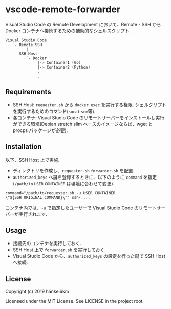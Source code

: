 # vscode-remote-forwarder

Visual Studio Code の Remote Development において、Remote - SSH から Docker コンテナへ接続するための補助的なシェルスクリプト.

    Visual Studio Code
       `- Remote SSH
             |
          SSH Host
             `- Docker
                  |-> Container1 (Go)
                  |-> Container2 (Python)
                  .
                  .

## Requirements

- SSH Host: `requester.sh` から `docker exec` を実行する権限. シェルクリプトを実行するためのコマンド(`socat` `sem`等).
- 各コンテナ: Visual Studio Code のリモートサーバーをインストールし実行ができる環境(Debian stretch slim ベースのイメージならば、wget と procps パッケージが必要).

## Installation

以下、SSH Host 上で実施.

- ディレクトリを作成し、`requester.sh` `forwarder.sh` を配置.
- `authorized_keys` へ鍵を登録するときに、以下のように `command` を指定(`/path/to` `USER` `CONTAINER` は環境に合わせて変更).

``` text
command="/path/to/requester.sh -u USER CONTAINER \"${SSH_ORIGINAL_COMMAND}\"" ssh-....
```

コンテナ内では、`-u` で指定したユーザーで Visual Studio Code のリモートサーバーが実行されます.

## Usage

- 接続先のコンテナを実行しておく.
- SSH Host 上で `forwarder.sh` を実行しておく.
- Visual Studio Code から、`authorized_keys` の設定を行った鍵で SSH Host へ接続.

## License

Copyright (c) 2019 hankei6km

Licensed under the MIT License. See LICENSE in the project root.
